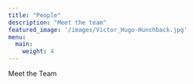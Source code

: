```yaml
---
title: "People"
description: "Meet the team"
featured_image: '/images/Victor_Hugo-Hunchback.jpg'
menu:
  main:
    weight: 4
---
```


Meet the Team


